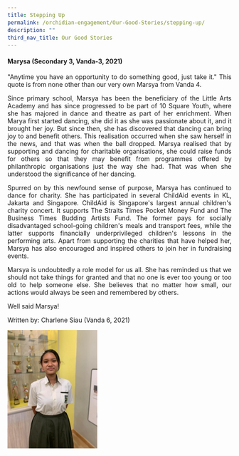 ```yaml
---
title: Stepping Up
permalink: /orchidian-engagement/Our-Good-Stories/stepping-up/
description: ""
third_nav_title: Our Good Stories
---
```

<h4>Marysa (Secondary 3, Vanda-3, 2021)</h4>

<div align="justify">
	
<p>"Anytime you have an opportunity to do something good, just take it." This quote is from none other than our very own Marsya from Vanda 4.</p>
	
<p>Since primary school, Marsya has been the beneficiary of the Little Arts Academy and has since progressed to be part of 10 Square Youth, where she has majored in dance and theatre as part of her enrichment. When Marya first started dancing, she did it as she was passionate about it, and it brought her joy. But since then, she has discovered that dancing can bring joy to and benefit others. This realisation occurred when she saw herself in the news, and that was when the ball dropped. Marsya realised that by supporting and dancing for charitable organisations, she could raise funds for others so that they may benefit from programmes offered by philanthropic organisations just the way she had. That was when she understood the significance of her dancing.</p>
	
<p>Spurred on by this newfound sense of purpose, Marsya has continued to dance for charity. She has participated in several ChildAid events in KL, Jakarta and Singapore. ChildAid is Singapore's largest annual children's charity concert. It supports The Straits Times Pocket Money Fund and The Business Times Budding Artists Fund. The former pays for socially disadvantaged school-going children's meals and transport fees, while the latter supports financially underprivileged children's lessons in the performing arts. Apart from supporting the charities that have helped her, Marsya has also encouraged and inspired others to join her in fundraising events.</p>
	
<p>Marsya is undoubtedly a role model for us all. She has reminded us that we should not take things for granted and that no one is ever too young or too old to help someone else. She believes that no matter how small, our actions would always be seen and remembered by others.</p>
	
<p>Well said Marsya!</p>
<p>Written by: Charlene Siau (Vanda 6, 2021)</p>
	
<img src="/images/gs1.jpeg" style="width:40%" align="left">
</div>